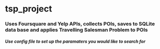 # tsp_project
### Uses Foursquare and Yelp APIs, collects POIs, saves to SQLite data base and applies Travelling Salesman Problem to POIs
##### Use config file to set up the paramaters you would like to search for
